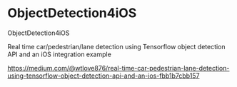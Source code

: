 # ObjectDetection4iOS
ObjectDetection4iOS

Real time car/pedestrian/lane detection using Tensorflow object detection API and an iOS integration example

https://medium.com/@wtlove876/real-time-car-pedestrian-lane-detection-using-tensorflow-object-detection-api-and-an-ios-fbb1b7cbb157
